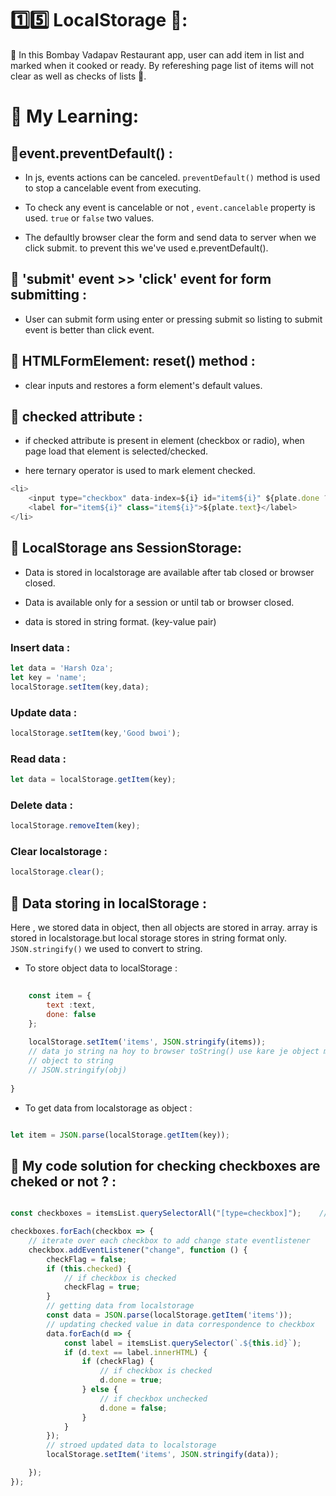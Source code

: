 
# 1️⃣5️⃣ LocalStorage 🫙:

🍔 In this Bombay Vadapav Restaurant app, user can add item in list and marked when it cooked or ready. By refereshing page list of items will not clear as well as checks of lists 📜.

# 📒 My Learning:

## 📝event.preventDefault() :

+ In js, events actions can be canceled. `preventDefault()` method is used to stop a cancelable event from executing.

+ To check any event is cancelable or not , `event.cancelable` property is used. `true` or `false` two values.

+ The defaultly browser clear the form and send data to server when we click submit. to prevent this we've used e.preventDefault().

## 📝 'submit' event >> 'click' event for form submitting :

+ User can submit form using enter or pressing submit so listing to submit event is better than click event.

## 📝 HTMLFormElement: reset() method :

+ clear inputs and restores a form element's default values.

## 📝 checked attribute :

+ if checked attribute is present in element (checkbox or radio), when page load that element is selected/checked.

+ here ternary operator is used to mark element checked.

```javascript
<li>
    <input type="checkbox" data-index=${i} id="item${i}" ${plate.done ? 'checked' : ''}>
    <label for="item${i}" class="item${i}">${plate.text}</label>
</li>
```

## 📝 LocalStorage ans SessionStorage:

+ Data is stored in localstorage are available after tab closed or browser closed.

+ Data is available only for a session or until tab or browser closed. 

+ data is stored in string format. (key-value pair)

### Insert data :

```javascript
let data = 'Harsh Oza';
let key = 'name';
localStorage.setItem(key,data);
```

### Update data :

```javascript
localStorage.setItem(key,'Good bwoi');
```

### Read data :


```javascript
let data = localStorage.getItem(key);
```

### Delete data :

```javascript
localStorage.removeItem(key);
```

### Clear localstorage :

```javascript
localStorage.clear();
```




## 📍 Data storing in localStorage :

Here , we stored data in object, then all objects are stored in array. array is stored in localstorage.but local storage stores in string format only. `JSON.stringify()` we used to convert to string.

+ To store object data to localStorage :
  
```javascript
    
    const item = {
        text :text,
        done: false
    };
    
    localStorage.setItem('items', JSON.stringify(items));
    // data jo string na hoy to browser toString() use kare je object mate nahi kam karato
    // object to string
    // JSON.stringify(obj)
    
}

```

+ To get data from localstorage as object :

```javascript

let item = JSON.parse(localStorage.getItem(key));

```


## 📍 My code solution for checking checkboxes are cheked or not ? :

```javascript

const checkboxes = itemsList.querySelectorAll("[type=checkbox]");    // selected all checkboxes (live list)

checkboxes.forEach(checkbox => {
    // iterate over each checkbox to add change state eventlistener
    checkbox.addEventListener("change", function () {
        checkFlag = false;
        if (this.checked) {
            // if checkbox is checked
            checkFlag = true;
        }
        // getting data from localstorage
        const data = JSON.parse(localStorage.getItem('items'));
        // updating checked value in data correspondence to checkbox
        data.forEach(d => {
            const label = itemsList.querySelector(`.${this.id}`);
            if (d.text == label.innerHTML) {
                if (checkFlag) {
                    // if checkbox is checked
                    d.done = true;
                } else {
                    // if checkbox unchecked
                    d.done = false;
                }
            }
        });
        // stroed updated data to localstorage
        localStorage.setItem('items', JSON.stringify(data));

    });
});
```